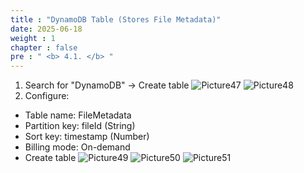 ```yaml
---
title : "DynamoDB Table (Stores File Metadata)"
date: 2025-06-18
weight : 1
chapter : false
pre : " <b> 4.1. </b> "
---
```

1. Search for "DynamoDB" → Create table
![Picture47](/images/4.1/image47.png)
![Picture48](/images/4.1/image48.png)
2. Configure:
- Table name: FileMetadata
- Partition key: fileId (String)
- Sort key: timestamp (Number)
- Billing mode: On-demand
- Create table
![Picture49](/images/4.1/image49.png)
![Picture50](/images/4.1/image50.png)
![Picture51](/images/4.1/image51.png)